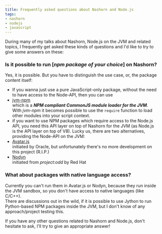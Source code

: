 ```yaml
---
title: Frequently asked questions about Nashorn and Node.js
tags:
- nashorn
- nodejs
- javascript
---
```


During many of my talks about Nashorn, Node.js on the JVM and related topics, I frequently get asked these kinds of questions and I'd like to try to give some answers on these:

### Is it possible to run [_npm package of your choice_] on Nashorn?

Yes, it is possible. But you have to distinguish the use case, or, the package content itself:

- If you wanna just use a pure JavaScript-only package, without the need to have access to the Node-API, then you can use
 - [jvm-npm](https://github.com/nodyn/jvm-npm)  
 which is a ***NPM compliant CommonJS module loader for the JVM***. With _jvm-npm_ it becomes possible to use the `require` function to load other modules into your script context.
- if you want to use NPM packages which require access to the Node.js API, you need this API layer on top of Nashorn for the JVM (as Node.js is the API layer on top of V8). Lucky us, there are two alternatives, providing the Node-API on the JVM:
 - [Avatar.js](https://avatar-js.java.net)  
 initiated by Oracle, but unfortunately there's no more development on this project (R.I.P.)
 - [Nodyn](http://nodyn.io)  
 initiated from _project:odd_ by Red Hat


### What about packages with native language access?

Currently you can't run them in Avatar.js or Nodyn, because they run inside the JVM sandbox, so you don't have access to native languages (like C/C++).  
There are discussions out in the wild, if it is possible to use Jython to run Python-based NPM packages inside the JVM, but I don't know of any approach/project testing this.


If you have any other questions related to Nashorn and Node.js, don't hesitate to ask, I'll try to give an appropriate answer!
